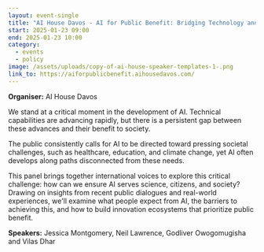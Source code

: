 ```yaml
---
layout: event-single
title: "AI House Davos - AI for Public Benefit: Bridging Technology and Society"
start: 2025-01-23 09:00
end: 2025-01-23 10:00
category:
  - events
  - policy
image: /assets/uploads/copy-of-ai-house-speaker-templates-1-.png
link_to: https://aiforpublicbenefit.aihousedavos.com/
---
```

**Organiser:** AI House Davos 

We stand at a critical moment in the development of AI. Technical capabilities are advancing rapidly, but there is a persistent gap between these advances and their benefit to society.

The public consistently calls for AI to be directed toward pressing societal challenges, such as healthcare, education, and climate change, yet AI often develops along paths disconnected from these needs.

This panel brings together international voices to explore this critical challenge: how can we ensure AI serves science, citizens, and society? Drawing on insights from recent public dialogues and real-world experiences, we'll examine what people expect from AI, the barriers to achieving this, and how to build innovation ecosystems that prioritize public benefit.

**S﻿peakers:** Jessica Montgomery, Neil Lawrence, Godliver Owogomugisha and Vilas Dhar
